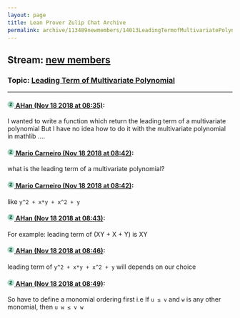 ```yaml
---
layout: page
title: Lean Prover Zulip Chat Archive 
permalink: archive/113489newmembers/14013LeadingTermofMultivariatePolynomial.html
---
```


## Stream: [new members](index.html)
### Topic: [Leading Term of Multivariate Polynomial](14013LeadingTermofMultivariatePolynomial.html)

---

#### [![Click to go to Zulip](../../assets/img/zulip2.png) AHan (Nov 18 2018 at 08:35)](https://leanprover.zulipchat.com/#narrow/stream/113489-new%20members/topic/Leading%20Term%20of%20Multivariate%20Polynomial/near/147908130):
I wanted to write a function which return the leading term of a multivariate polynomial
But I have no idea how to do it with the multivariate polynomial in mathlib ....

#### [![Click to go to Zulip](../../assets/img/zulip2.png) Mario Carneiro (Nov 18 2018 at 08:42)](https://leanprover.zulipchat.com/#narrow/stream/113489-new%20members/topic/Leading%20Term%20of%20Multivariate%20Polynomial/near/147908281):
what is the leading term of a multivariate polynomial?

#### [![Click to go to Zulip](../../assets/img/zulip2.png) Mario Carneiro (Nov 18 2018 at 08:42)](https://leanprover.zulipchat.com/#narrow/stream/113489-new%20members/topic/Leading%20Term%20of%20Multivariate%20Polynomial/near/147908320):
like `y^2 + x*y + x^2 + y`

#### [![Click to go to Zulip](../../assets/img/zulip2.png) AHan (Nov 18 2018 at 08:43)](https://leanprover.zulipchat.com/#narrow/stream/113489-new%20members/topic/Leading%20Term%20of%20Multivariate%20Polynomial/near/147908327):
For example: 
leading term of (XY + X + Y) is XY

#### [![Click to go to Zulip](../../assets/img/zulip2.png) AHan (Nov 18 2018 at 08:46)](https://leanprover.zulipchat.com/#narrow/stream/113489-new%20members/topic/Leading%20Term%20of%20Multivariate%20Polynomial/near/147908423):
leading term of `y^2 + x*y + x^2 + y` will depends on our choice

#### [![Click to go to Zulip](../../assets/img/zulip2.png) AHan (Nov 18 2018 at 08:49)](https://leanprover.zulipchat.com/#narrow/stream/113489-new%20members/topic/Leading%20Term%20of%20Multivariate%20Polynomial/near/147908473):
So have to define a monomial ordering first
i.e If `u ≤ v` and `w` is any other monomial, then `u w ≤ v w`

